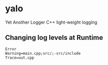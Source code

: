 # yalo

Yet Another Logger C++ light-weight logging

## Changing log levels at Runtime

```
Error
Warning=main.cpp;src/;-src/include
Trace=uut.cpp
```
